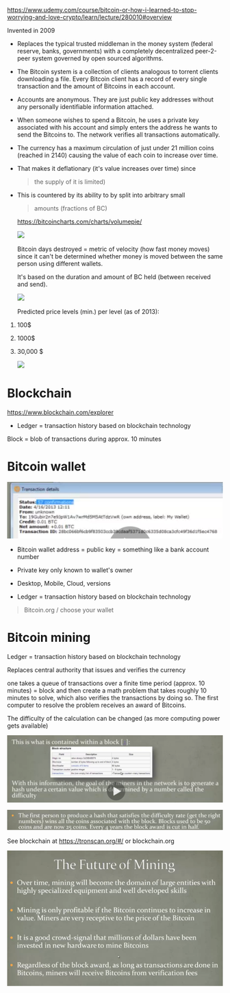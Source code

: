 <https://www.udemy.com/course/bitcoin-or-how-i-learned-to-stop-worrying-and-love-crypto/learn/lecture/280010#overview>

Invented in 2009

-   Replaces the typical trusted middleman in the money system (federal
    reserve, banks, governments) with a completely decentralized
    peer-2-peer system governed by open sourced algorithms.

-   The Bitcoin system is a collection of clients analogous to torrent
    clients downloading a file. Every Bitcoin client has a record of
    every single transaction and the amount of Bitcoins in each account.

-   Accounts are anonymous. They are just public key addresses without
    any personally identifiable information attached.

-   When someone wishes to spend a Bitcoin, he uses a private key
    associated with his account and simply enters the address he wants
    to send the Bitcoins to. The network verifies all transactions
    automatically.

-   The currency has a maximum circulation of just under 21 million
    coins (reached in 2140) causing the value of each coin to increase
    over time.

-   That makes it deflationary (it's value increases over time) since
    > the supply of it is limited)

-   This is countered by its ability to by split into arbitrary small
    > amounts (fractions of BC)

    <https://bitcoincharts.com/charts/volumepie/>

    ![](C:\scripts\dirkswiki\docs\General\media_Bitcoin/media/image1.png)

    Bitcoin days destroyed = metric of velocity (how fast money moves)
    since it can't be determined whether money is moved between the same
    person using different wallets.

    It's based on the duration and amount of BC held (between received
    and send).

    ![](C:\scripts\dirkswiki\docs\General\media_Bitcoin/media/image2.png)

    Predicted price levels (min.) per level (as of 2013):

1.  100\$

2.  1000\$

3.  30,000 \$

    ![](C:\scripts\dirkswiki\docs\General\media_Bitcoin/media/image3.png)

Blockchain
==========

https://www.blockchain.com/explorer

-   Ledger = transaction history based on blockchain technology

Block = blob of transactions during approx. 10 minutes

Bitcoin wallet
==============

![](media_Bitcoin/media/image4.png)

-   Bitcoin wallet address = public key = something like a bank account
    number

-   Private key only known to wallet's owner

-   Desktop, Mobile, Cloud, versions

-   Ledger = transaction history based on blockchain technology

> Bitcoin.org / choose your wallet

Bitcoin mining
==============

Ledger = transaction history based on blockchain technology

Replaces central authority that issues and verifies the currency

one takes a queue of transactions over a finite time period (approx. 10
minutes) = block and then create a math problem that takes roughly 10
minutes to solve, which also verifies the transactions by doing so. The
first computer to resolve the problem receives an award of Bitcoins.

The difficulty of the calculation can be changed (as more computing
power gets available)

![](media_Bitcoin/media/image5.png)

![](media_Bitcoin/media/image6.png)

See blockchain at <https://tronscan.org/#/> or blockchain.org

![](media_Bitcoin/media/image7.png)
